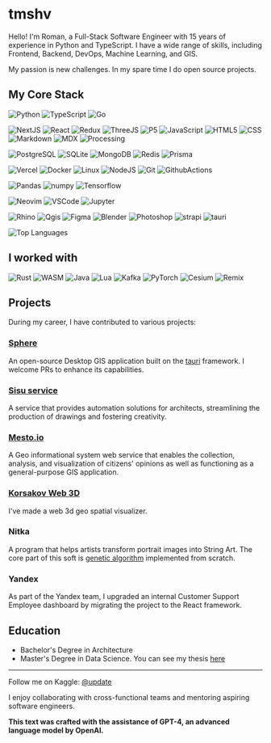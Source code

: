 # tmshv

Hello! I'm Roman, a Full-Stack Software Engineer with 15 years of experience in Python and TypeScript.
I have a wide range of skills, including Frontend, Backend, DevOps, Machine Learning, and GIS.

My passion is new challenges. In my spare time I do open source projects.


## My Core Stack

![Python](https://img.shields.io/badge/Python-3776AB?style=for-the-badge&logo=python&logoColor=white)
![TypeScript](https://img.shields.io/badge/TypeScript-007ACC?style=for-the-badge&logo=typescript&logoColor=white)
![Go](https://img.shields.io/badge/Go-00ADD8?style=for-the-badge&logo=go&logoColor=white)

![NextJS](https://img.shields.io/badge/NextJS-000000?style=for-the-badge&logo=next.js&logoColor=white)
![React](https://img.shields.io/badge/React-20232A?style=for-the-badge&logo=react&logoColor=61DAFB)
![Redux](https://img.shields.io/badge/Redux-593D88?style=for-the-badge&logo=redux&logoColor=white)
![ThreeJS](https://img.shields.io/badge/threejs-FFFFFF?style=for-the-badge&logo=threedotjs&logoColor=black)
![P5](https://img.shields.io/badge/p5%20js-ED225D?style=for-the-badge&logo=p5dotjs&logoColor=white)
![JavaScript](https://img.shields.io/badge/JS-F7DF1E?style=for-the-badge&logo=JavaScript&logoColor=black)
![HTML5](https://img.shields.io/badge/HTML5-E34F26?style=for-the-badge&logo=html5&logoColor=white)
![CSS](https://img.shields.io/badge/CSS-239120?&style=for-the-badge&logo=css3&logoColor=white)
![Markdown](https://img.shields.io/badge/Markdown-000000?style=for-the-badge&logo=markdown&logoColor=white)
![MDX](https://img.shields.io/badge/MDX-000000?style=for-the-badge&logo=mdx&logoColor=white)
![Processing](https://img.shields.io/badge/Processing-1E32AA?style=for-the-badge&logo=processingfoundation&logoColor=white)

![PostgreSQL](https://img.shields.io/badge/PostgreSQL-316192?style=for-the-badge&logo=postgresql&logoColor=white)
![SQLite](https://img.shields.io/badge/SQLite-07405E?style=for-the-badge&logo=sqlite&logoColor=white)
![MongoDB](https://img.shields.io/badge/MongoDB-4EA94B?style=for-the-badge&logo=mongodb&logoColor=white)
![Redis](https://img.shields.io/badge/REDIS-DC382D.svg?&style=for-the-badge&logo=redis&logoColor=white)
![Prisma](https://img.shields.io/badge/Prisma-4C51BF?style=for-the-badge&logo=prisma&logoColor=white)

![Vercel](https://img.shields.io/badge/Vercel-000000?style=for-the-badge&logo=vercel&logoColor=white)
![Docker](https://img.shields.io/badge/DOCKER-2496ED.svg?&style=for-the-badge&logo=docker&logoColor=white)
![Linux](https://img.shields.io/badge/Linux-FCC624?style=for-the-badge&logo=linux&logoColor=black)
![NodeJS](https://img.shields.io/badge/Node.js-43853D?style=for-the-badge&logo=node.js&logoColor=white)
![Git](https://img.shields.io/badge/GIT-%23F05033.svg?&style=for-the-badge&logo=git&logoColor=white)
![GithubActions](https://img.shields.io/badge/GITHUB%20ACTIONS-121011.svg?&style=for-the-badge&logo=github-actions&logoColor=white)

![Pandas](https://img.shields.io/badge/Pandas-130654?style=for-the-badge&logo=pandas&logoColor=white)
![numpy](https://img.shields.io/badge/numpy-000000?style=for-the-badge&logo=numpy&logoColor=white)
![Tensorflow](https://img.shields.io/badge/TensorFlow-FF6F00?style=for-the-badge&logo=tensorflow&logoColor=white)

![Neovim](https://img.shields.io/badge/neovim-7A00CC.svg?style=for-the-badge&logo=neovim&logoColor=white)
![VSCode](https://img.shields.io/badge/vscode-007ACC.svg?style=for-the-badge&logo=visualstudiocode&logoColor=white)
![Jupyter](https://img.shields.io/badge/Jupyter-F37726?style=for-the-badge&logo=jupyter&logoColor=white)

![Rhino](https://img.shields.io/badge/Rhino-A23A37?style=for-the-badge&logo=rhinoceros&logoColor=white)
![Qgis](https://img.shields.io/badge/Qgis-8dad25?style=for-the-badge&logo=qgis&logoColor=white)
![Figma](https://img.shields.io/badge/Figma-000000?style=for-the-badge&logo=figma&logoColor=white)
![Blender](https://img.shields.io/badge/Blender-e87c0c?style=for-the-badge&logo=blender&logoColor=white)
![Photoshop](https://img.shields.io/badge/Photoshop-ffffff?style=for-the-badge&logo=adobephotoshop&logoColor=011d34)
![strapi](https://img.shields.io/badge/strapi-11107a?style=for-the-badge&logo=strapi&logoColor=white)
![tauri](https://img.shields.io/badge/tauri-A23A37?style=for-the-badge&logo=tauri&logoColor=white)

![Top Languages](https://github-readme-stats.vercel.app/api/top-langs/?username=tmshv&layout=compact&bg_color=000000&icon_color=ffffff&text_color=ffffff&title_color=ffffff&exclude_repo=vexx&hide=jupyter%20notebook&langs_count=10&border_color=000000&card_width=400)

## I worked with

![Rust](https://img.shields.io/badge/Rust-000000?style=for-the-badge&logo=rust&logoColor=white)
![WASM](https://img.shields.io/badge/WASM-000000?style=for-the-badge&logo=webassembly&logoColor=white)
![Java](https://img.shields.io/badge/Java-F1941C?style=for-the-badge&logo=java&logoColor=white)
![Lua](https://img.shields.io/badge/Lua-02027D?style=for-the-badge&logo=lua&logoColor=white)
![Kafka](https://img.shields.io/badge/KAFKA-231F20.svg?&style=for-the-badge&logo=apache-kafka&logoColor=white)
![PyTorch](https://img.shields.io/badge/PyTorch-ee4c2c?style=for-the-badge&logo=pytorch&logoColor=white)
![Cesium](https://img.shields.io/badge/Cesium-6f9c48?style=for-the-badge&logo=cesium&logoColor=white)
![Remix](https://img.shields.io/badge/Remix-000000?style=for-the-badge&logo=remix&logoColor=white)


## Projects

During my career, I have contributed to various projects:

### [Sphere](https://github.com/tmshv/sphere)

An open-source Desktop GIS application built on the [tauri](http://tauri.app/) framework. I welcome PRs to enhance its capabilities.



### [Sisu service](https://unit4.io/sisu)

A service that provides automation solutions for architects, streamlining the production of drawings and fostering creativity.


### [Mesto.io](https://unit4.io/mesto)

A Geo informational system web service that enables the collection, analysis, and visualization of citizens' opinions as well as functioning as a general-purpose GIS application.


### [Korsakov Web 3D](https://korsakov.unit4.io)

I've made a web 3d geo spatial visualizer.


### Nitka

A program that helps artists transform portrait images into String Art.
The core part of this soft is [genetic algorithm](https://en.wikipedia.org/wiki/Genetic_algorithm) implemented from scratch.

### Yandex

As part of the Yandex team, I upgraded an internal Customer Support Employee dashboard by migrating the project to the React framework.


## Education

- Bachelor's Degree in Architecture
- Master's Degree in Data Science. You can see my thesis [here](https://github.com/tmshv/master/tree/master/diploma)


--- 

Follow me on Kaggle: [@update](https://kaggle.com/update)

I enjoy collaborating with cross-functional teams and mentoring aspiring software engineers.

**This text was crafted with the assistance of GPT-4, an advanced language model by OpenAI.**

